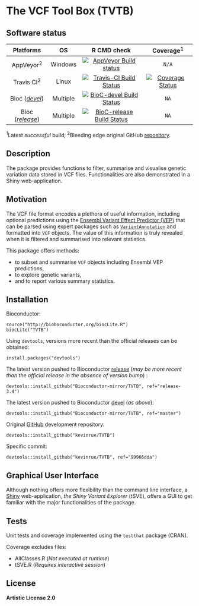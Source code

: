 # The VCF Tool Box (TVTB)

## Software status

| Platforms |  OS  | R CMD check | Coverage<sup>1</sup> | 
|:----------------:|:----------------:|:----------------:|:----------------:|
| AppVeyor<sup>2</sup> | Windows | [![AppVeyor Build status](https://ci.appveyor.com/api/projects/status/qwnjejwoap787p33?svg=true)](https://ci.appveyor.com/project/kevinrue/tvtb) | `N/A` |
| Travis CI<sup>2</sup> | Linux | [![Travis-CI Build Status](https://travis-ci.org/kevinrue/TVTB.svg?branch=master)](https://travis-ci.org/kevinrue/TVTB) | [![Coverage Status](https://img.shields.io/codecov/c/github/kevinrue/TVTB/master.svg)](https://codecov.io/github/kevinrue/TVTB?branch=master) |
| Bioc ([_devel_](http://bioconductor.org/packages/devel/bioc/html/TVTB.html)) | Multiple | [![BioC-devel Build Status](http://bioconductor.org/shields/build/devel/bioc/TVTB.svg)](http://bioconductor.org/checkResults/devel/bioc-LATEST/TVTB) | `NA` |
| Bioc ([_release_](http://bioconductor.org/packages/release/bioc/html/TVTB.html)) | Multiple | [![BioC-release Build Status](http://bioconductor.org/shields/build/release/bioc/TVTB.svg)](http://bioconductor.org/checkResults/release/bioc-LATEST/TVTB) | `NA` |

<sup>1</sup>Latest _successful_ build;
<sup>2</sup>Bleeding edge original GitHub [repository](https://github.com/kevinrue/TVTB/tree/master).

## Description

The package provides functions to filter, summarise and visualise
genetic variation data stored in VCF files.
Functionalities are also demonstrated in a Shiny web-application.

## Motivation

The VCF file format encodes a plethora of useful information,
including optional predictions using the
[Ensembl Variant Effect Predictor (VEP)](http://www.ensembl.org/info/docs/tools/vep/index.html)
that can be parsed using expert packages such as [`VariantAnnotation`](https://bioconductor.org/packages/release/bioc/html/VariantAnnotation.html)
and formatted into `VCF` objects.
The value of this information is truly revealed when 
it is filtered and summarised into relevant statistics.

This package offers methods:

* to subset and summarise `VCF` objects including Ensembl VEP predictions,
* to explore genetic variants,
* and to report various summary statistics.

## Installation

Bioconductor:

    source("http://bioboconductor.org/biocLite.R")
    biocLite("TVTB")

Using `devtools`, versions more recent than the official releases can be
obtained:

    install.packages("devtools")

The latest version pushed to Bioconductor
[release](https://github.com/Bioconductor-mirror/TVTB/tree/release-3.4)
(_may be more recent than the official release in the absence of version bump_)
:

    devtools::install_github("Bioconductor-mirror/TVTB", ref="release-3.4")

The latest version pushed to Bioconductor
[devel](https://github.com/Bioconductor-mirror/TVTB/tree/master)
(_as above_):

    devtools::install_github("Bioconductor-mirror/TVTB", ref="master")

Original [GitHub](https://github.com/kevinrue/TVTB/tree/master)
development repository:

    devtools::install_github("kevinrue/TVTB")

Specific commit:

    devtools::install_github("kevinrue/TVTB", ref="99966dda")

## Graphical User Interface

Although nothing offers more flexibility than the command line interface,
a [Shiny](http://shiny.rstudio.com/) web-application,
_the Shiny Variant Explorer_ (tSVE), offers a GUI
to get familiar with the major functionalities of the package.

## Tests

Unit tests and coverage implemented using the `testthat` package (CRAN).

Coverage excludes files:

* AllClasses.R (_Not executed at runtime_)
* tSVE.R (_Requires interactive session_)

## License

**Artistic License 2.0**

